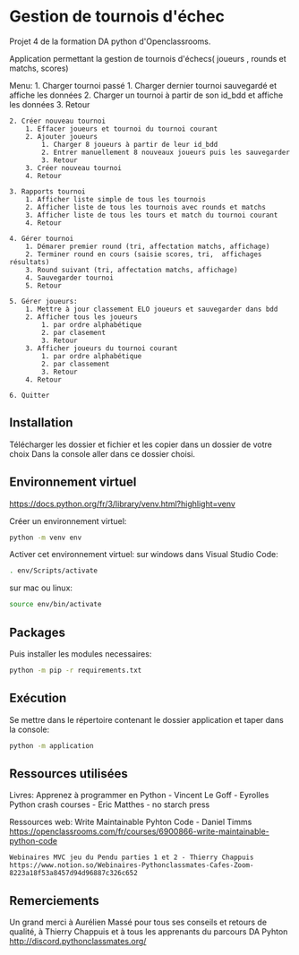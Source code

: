 # Gestion de tournois d'échec

Projet 4 de la formation DA python d'Openclassrooms.

Application permettant la gestion de tournois d'échecs( joueurs , rounds et matchs, scores)

Menu:
    1. Charger tournoi passé
        1. Charger dernier tournoi sauvegardé et affiche les données
        2. Charger un tournoi à partir de son id_bdd et affiche les données
        3. Retour

    2. Créer nouveau tournoi
        1. Effacer joueurs et tournoi du tournoi courant
        2. Ajouter joueurs
            1. Charger 8 joueurs à partir de leur id_bdd
            2. Entrer manuellement 8 nouveaux joueurs puis les sauvegarder
            3. Retour
        3. Créer nouveau tournoi
        4. Retour

    3. Rapports tournoi
        1. Afficher liste simple de tous les tournois
        2. Afficher liste de tous les tournois avec rounds et matchs
        3. Afficher liste de tous les tours et match du tournoi courant
        4. Retour

    4. Gérer tournoi
        1. Démarer premier round (tri, affectation matchs, affichage)
        2. Terminer round en cours (saisie scores, tri,  affichages résultats)
        3. Round suivant (tri, affectation matchs, affichage)
        4. Sauvegarder tournoi
        5. Retour

    5. Gérer joueurs:
        1. Mettre à jour classement ELO joueurs et sauvegarder dans bdd
        2. Afficher tous les joueurs
            1. par ordre alphabétique
            2. par clasement
            3. Retour
        3. Afficher joueurs du tournoi courant
            1. par ordre alphabétique
            2. par classement
            3. Retour
        4. Retour

    6. Quitter

Installation
---
Télécharger les dossier et fichier et les copier dans un dossier de votre choix
Dans la console aller dans ce dossier choisi.

Environnement virtuel
---
https://docs.python.org/fr/3/library/venv.html?highlight=venv

Créer un environnement virtuel: 

```bash
python -m venv env
```

Activer cet environnement virtuel:
sur windows dans Visual Studio Code: 
```bash 
. env/Scripts/activate 
```
sur mac ou linux: 
```bash 
source env/bin/activate 
```
Packages
---

Puis installer les modules necessaires:
```bash 
python -m pip -r requirements.txt
```

Exécution
---
Se mettre dans le répertoire contenant le dossier application et taper dans la console:

```bash 
python -m application
```

Ressources utilisées
---

Livres:
    Apprenez à programmer en Python - Vincent Le Goff - Eyrolles
    Python crash courses - Eric Matthes - no starch press

Ressources web:
    Write Maintainable Pyhton Code - Daniel Timms
    https://openclassrooms.com/fr/courses/6900866-write-maintainable-python-code

    Webinaires MVC jeu du Pendu parties 1 et 2 - Thierry Chappuis
    https://www.notion.so/Webinaires-Pythonclassmates-Cafes-Zoom-8223a18f53a8457d94d96887c326c652


Remerciements
---

Un grand merci à Aurélien Massé pour tous ses conseils et retours de qualité,
à Thierry Chappuis et à tous les apprenants du parcours DA Pyhton
http://discord.pythonclassmates.org/